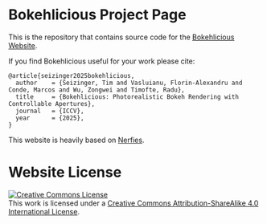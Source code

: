 # Bokehlicious Project Page

This is the repository that contains source code for the [Bokehlicious Website](https://timseizinger.github.io/BokehliciousProjectPage).

If you find Bokehlicious useful for your work please cite:
```
@article{seizinger2025bokehlicious,
  author    = {Seizinger, Tim and Vasluianu, Florin-Alexandru and Conde, Marcos and Wu, Zongwei and Timofte, Radu},
  title     = {Bokehlicious: Photorealistic Bokeh Rendering with Controllable Apertures},
  journal   = {ICCV},
  year      = {2025},
}
```

This website is heavily based on [Nerfies](https://github.com/nerfies/nerfies.github.io).

# Website License
<a rel="license" href="http://creativecommons.org/licenses/by-sa/4.0/"><img alt="Creative Commons License" style="border-width:0" src="https://i.creativecommons.org/l/by-sa/4.0/88x31.png" /></a><br />This work is licensed under a <a rel="license" href="http://creativecommons.org/licenses/by-sa/4.0/">Creative Commons Attribution-ShareAlike 4.0 International License</a>.
